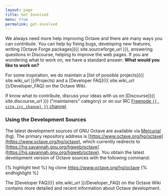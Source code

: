 ```yaml
---
layout: page
title: Get Involved
menu: true
permalink: get-involved
---
```


We always need more help improving Octave
and there are many ways you can contribute.
You can help by fixing bugs,
developing new features,
writing [Octave Forge packages]({{ site.sourceforge_url }}),
answering questions in Discourse,
helping to improve the web pages.
If you are wondering what to work on,
we have a standard answer:
**What would you like to work on?**

For some inspiration,
we do maintain a [list of possible projects]({{ site.wiki_url }}/Projects)
and a [Developer FAQ]({{ site.wiki_url }}/Developer_FAQ) on the Octave Wiki.

If know what to contribute,
discuss your ideas with us on [Discourse]({{ site.discourse_url }})
("maintainers" category) or on our IRC
[Freenode `{{ site.irc_channel }}` channel](https://webchat.freenode.net/#octave).


### Using the Development Sources

The latest development sources of GNU Octave are available via
[Mercurial](https://www.mercurial-scm.org/) (hg).
The primary repository address is
[https://www.octave.org/hg/octave](https://www.octave.org/hg/octave),
which currently redirects to
[https://hg.savannah.gnu.org/hgweb/octave](https://hg.savannah.gnu.org/hgweb/octave).
You obtain the latest development version of Octave sources with the following
command:

{% highlight text %}
hg clone https://www.octave.org/hg/octave
{% endhighlight %}

The [Developer FAQ]({{ site.wiki_url }}/Developer_FAQ) on the Octave Wiki
contains more detailed and recent information about Octave development.
